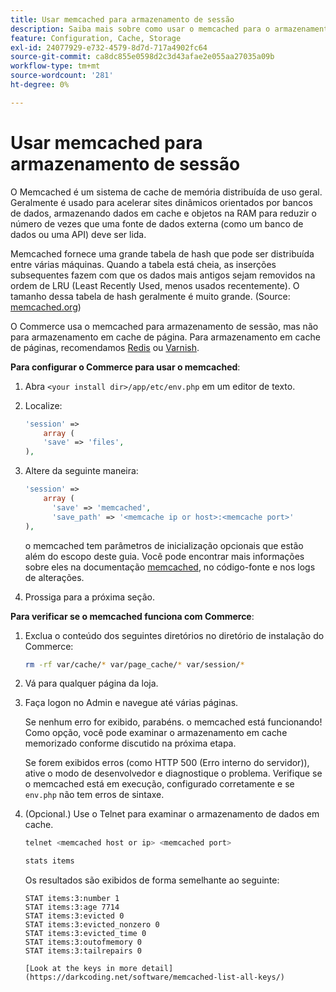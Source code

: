 ```yaml
---
title: Usar memcached para armazenamento de sessão
description: Saiba mais sobre como usar o memcached para o armazenamento de sessão do Commerce.
feature: Configuration, Cache, Storage
exl-id: 24077929-e732-4579-8d7d-717a4902fc64
source-git-commit: ca8dc855e0598d2c3d43afae2e055aa27035a09b
workflow-type: tm+mt
source-wordcount: '281'
ht-degree: 0%

---
```


# Usar memcached para armazenamento de sessão

O Memcached é um sistema de cache de memória distribuída de uso geral. Geralmente é usado para acelerar sites dinâmicos orientados por bancos de dados, armazenando dados em cache e objetos na RAM para reduzir o número de vezes que uma fonte de dados externa (como um banco de dados ou uma API) deve ser lida.

Memcached fornece uma grande tabela de hash que pode ser distribuída entre várias máquinas. Quando a tabela está cheia, as inserções subsequentes fazem com que os dados mais antigos sejam removidos na ordem de LRU (Least Recently Used, menos usados recentemente). O tamanho dessa tabela de hash geralmente é muito grande. (Source: [memcached.org](https://www.memcached.org/))

O Commerce usa o memcached para armazenamento de sessão, mas não para armazenamento em cache de página. Para armazenamento em cache de páginas, recomendamos [Redis](../cache/redis-pg-cache.md) ou [Varnish](../cache/config-varnish.md).

**Para configurar o Commerce para usar o memcached**:

1. Abra `<your install dir>/app/etc/env.php` em um editor de texto.
1. Localize:

   ```php
   'session' =>
       array (
       'save' => 'files',
   ),
   ```

1. Altere da seguinte maneira:

   ```php
   'session' =>
       array (
         'save' => 'memcached',
         'save_path' => '<memcache ip or host>:<memcache port>'
   ),
   ```

   o memcached tem parâmetros de inicialização opcionais que estão além do escopo deste guia. Você pode encontrar mais informações sobre eles na documentação [memcached](https://www.php.net/manual/en/memcached.sessions.php), no código-fonte e nos logs de alterações.

1. Prossiga para a próxima seção.

**Para verificar se o memcached funciona com Commerce**:

1. Exclua o conteúdo dos seguintes diretórios no diretório de instalação do Commerce:

   ```bash
   rm -rf var/cache/* var/page_cache/* var/session/*
   ```

1. Vá para qualquer página da loja.

1. Faça logon no Admin e navegue até várias páginas.

   Se nenhum erro for exibido, parabéns. o memcached está funcionando! Como opção, você pode examinar o armazenamento em cache memorizado conforme discutido na próxima etapa.

   Se forem exibidos erros (como HTTP 500 (Erro interno do servidor)), ative o modo de desenvolvedor e diagnostique o problema. Verifique se o memcached está em execução, configurado corretamente e se `env.php` não tem erros de sintaxe.

1. (Opcional.) Use o Telnet para examinar o armazenamento de dados em cache.

   ```bash
   telnet <memcached host or ip> <memcached port>
   ```

   ```bash
   stats items
   ```

   Os resultados são exibidos de forma semelhante ao seguinte:

   ```
   STAT items:3:number 1
   STAT items:3:age 7714
   STAT items:3:evicted 0
   STAT items:3:evicted_nonzero 0
   STAT items:3:evicted_time 0
   STAT items:3:outofmemory 0
   STAT items:3:tailrepairs 0
   
   [Look at the keys in more detail](https://darkcoding.net/software/memcached-list-all-keys/)
   ```
